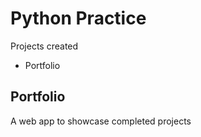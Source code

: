 # Python Practice

Projects created
- Portfolio

## Portfolio

A web app to showcase completed projects